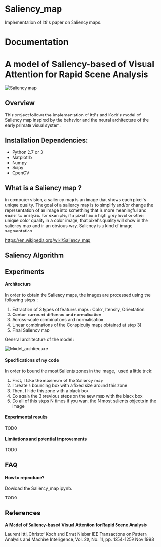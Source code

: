 # Saliency_map
Implementation of Itti's paper on Saliency maps.

# Documentation 

# A model of Saliency-based of Visual Attention for Rapid Scene Analysis


![Saliency map](https://github.com/ThibBac/Saliency_map/blob/master/images/sal.png)

## Overview

This project follows the implementation of Itti's and Koch's model of Saliency map inspired by the behavior and the neural architecture of the early primate visual system.

## Installation Dependencies:
* Python 2.7 or 3
* Matplotlib
* Numpy
* Scipy
* OpenCV

## What is a Saliency map ?

In computer vision, a saliency map is an image that shows each pixel's unique quality. The goal of a saliency map is to simplify and/or change the representation of an image into something that is more meaningful and easier to analyze. For example, if a pixel has a high grey level or other unique color quality in a color image, that pixel's quality will show in the saliency map and in an obvious way. Saliency is a kind of image segmentation. 

https://en.wikipedia.org/wiki/Saliency_map 

## Saliency Algorithm

## Experiments

#### Architecture

In order to obtain the Saliency maps, the images are processed using the following steps : 

1. Extraction of 3 types of features maps : Color, Itensity, Orientation
2. Center-surround diffenres and normalisation
3. Across-scale combinations and normalisation
4. Linear combinations of the Conspicuity maps obtained at step 3)
5. Final Saliency map


General architecture of the model :

![Model_architecture](https://github.com/ThibBac/Saliency_map/blob/master/images/architecture.png)


#### Specifications of my code

In order to bound the most Salients zones in the image, i used a little trick:

1. First, I take the maximum of the Saliency map
2. I create a bounding box with a fixed size around this zone
3. Then, I hide this zone with a black box
4. Do again the 3 previous steps on the new map with the black box
5. Do all of this steps N times if you want the N most salients objects in the image


#### Experimental results

TODO

#### Limitations and potential improvements

TODO


## FAQ

#### How to reproduce?

Dowload the Saliency_map.ipynb.


TODO

## References

**A Model of Saliency-based Visual Attention for Rapid Scene Analysis** 

Laurent Itti, Christof Koch and Ernst Niebur
IEE Transactions on Pattern Analysis and Machine Intelligence, Vol. 20, No. 11, pp. 1254-1259
Nov 1998
